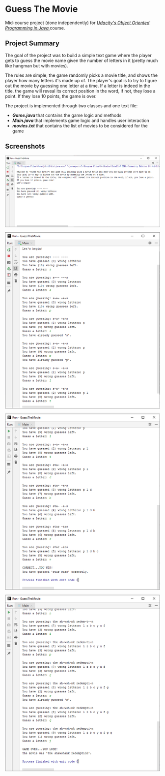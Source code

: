 # Guess The Movie

Mid-course project (done independently) for <i> <a href = "https://in.udacity.com/course/object-oriented-programming-in-java--ud283" title = "Udacity's OOPS in Java"> Udacity's Object Oriented Programming in Java </a> </i> course.

Project Summary
---------------
The goal of the project was to build a simple text game where the player gets to guess the movie name given the number of letters in it (pretty much like hangman but with movies). <br>

The rules are simple; the game randomly picks a movie title, and shows the player how many letters it's made up of. The player's goal is to try to figure out the movie by guessing one letter at a time. If a letter is indeed in the title, the game will reveal its correct position in the word, if not, they lose a point. If they lose 10 points, the game is over.

The project is implemented through two classes and one text file:
<ul>
  <li> <b> <i> Game.java </i> </b> that contains the game logic and methods </li>
  <li> <b> <i> Main.java </i> </b> that implements game logic and handles user interaction </li>
  <li> <b> <i> movies.txt </i> </b> that contains the list of movies to be considered for the game </li>
 </ul>

Screenshots
-----------
![Game intro](screenshots/1-gameIntro.PNG "Game intro")

![Game in progress](screenshots/2-gameInProgress.PNG "Game in progress")

![Game won](screenshots/3-gameWon.PNG "Game won")

![Game lost](screenshots/4-gameLost.PNG "Game lost")


